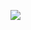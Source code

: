 [![](https://jitpack.io/v/MalafeevArtem/project-lvl1-s496.svg)](https://jitpack.io/#MalafeevArtem/project-lvl1-s496)
